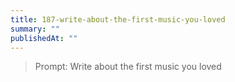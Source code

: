 ```yaml
---
title: 187-write-about-the-first-music-you-loved
summary: ""
publishedAt: ""
---
```


> Prompt: Write about the first music you loved

